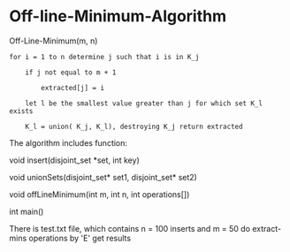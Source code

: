 # Off-line-Minimum-Algorithm
Off-Line-Minimum(m, n) 

    for i = 1 to n determine j such that i is in K_j 
    
        if j not equal to m + 1 
        
            extracted[j] = i 
            
        let l be the smallest value greater than j for which set K_l exists 
        
        K_l = union( K_j, K_l), destroying K_j return extracted

The algorithm includes function:

void insert(disjoint_set *set, int key)

void unionSets(disjoint_set* set1, disjoint_set* set2)

void offLineMinimum(int m, int n, int operations[])

int main()

There is test.txt file, which contains n = 100 inserts and m = 50
do extract-mins operations by 'E' get results
